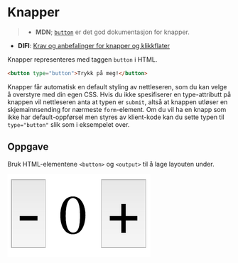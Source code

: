 # Knapper

> * **MDN**; [`button`](https://developer.mozilla.org/en-US/docs/Web/HTML/Element/button) er det god dokumentasjon for knapper.
* **DIFI**: [Krav og anbefalinger for knapper og klikkflater](https://uu.difi.no/krav-og-regelverk/losningsforslag-web/klikkeflate-navigasjon)

Knapper representeres med taggen `button` i HTML.
```html
<button type="button">Trykk på meg!</button>
```

Knapper får automatisk en default styling av nettleseren, som du kan velge å overstyre med din egen CSS. Hvis du ikke spesifiserer en type-attributt på knappen vil nettleseren anta at typen er `submit`, altså at knappen utløser en skjemainnsending for nærmeste `form`-element. Om du vil ha en knapp som ikke har default-oppførsel men styres av klient-kode kan du sette typen til `type="button"` slik som i eksempelet over.



## Oppgave
Bruk HTML-elementene `<button>` og `<output>` til å lage layouten under.

![Pluss- og minusknapper](../resources/counter.png)
